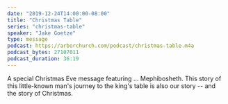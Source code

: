```yaml
---
date: "2019-12-24T14:00:00-08:00"
title: "Christmas Table"
series: "christmas-table"
speaker: "Jake Goetze"
type: message
podcast: https://arborchurch.com/podcast/christmas-table.m4a
podcast_bytes: 27107011
podcast_duration: 36:19
---
```


A special Christmas Eve message featuring ... Mephibosheth. This story of this little-known man's journey to the king's table is also our story -- and the story of Christmas. 
